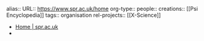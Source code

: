 alias::
URL:: https://www.spr.ac.uk/home
org-type::
people::
creations:: [[Psi Encyclopedia]]
tags:: organisation
rel-projects:: [[X-Science]]


- [Home | spr.ac.uk](https://www.spr.ac.uk/home)
-
